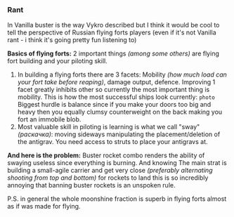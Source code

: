 ### Rant
In Vanilla buster is the way Vykro described but I think it would be cool to tell the perspective of Russian flying forts players (even if it's not Vanilla rant - i think it's going pretty fun listening to)

**Basics of flying forts:** 2 important things *(among some others)* are flying fort building and your piloting skill.
1. In building a flying forts there are 3 facets: Mobility *(how much load can your fort take before reaping)*, damage output, defence. Improving 1 facet greatly inhibits other so currently the most important thing is mobility. This is how the most successful ships look currently: `photo`
Biggest hurdle is balance since if you make your doors too big and heavy then you equally clumsy counterweight on the back making you fort an immobile blob.
2. Most valuable skill in piloting is learning is what we call "sway" *(раскачка)*: moving sideways manipulating the placement/deletion of the antigrav. You need access to struts to place your antigravs at.

**And here is the problem:** Buster rocket combo renders the ability of swaying useless since everything is burning. And knowing
The main strat is building a small-agile carrier and get very close *(preferably alternating shooting from top and bottom)* for rockets to land this is so incredibly annoying that banning buster rockets is an unspoken rule.


P.S. in general the whole moonshine fraction is superb in flying forts almost as if was made for flying.